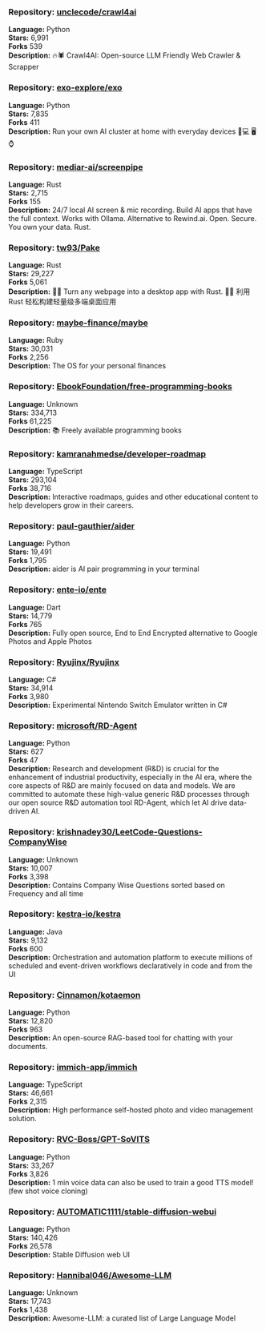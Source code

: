 ### **Repository:** [unclecode/crawl4ai](https://github.com/unclecode/crawl4ai)  

**Language:** Python  
**Stars:** 6,991  
**Forks** 539  
**Description:** 🔥🕷️ Crawl4AI: Open-source LLM Friendly Web Crawler & Scrapper  

### **Repository:** [exo-explore/exo](https://github.com/exo-explore/exo)  

**Language:** Python  
**Stars:** 7,835  
**Forks** 411  
**Description:** Run your own AI cluster at home with everyday devices 📱💻 🖥️⌚  

### **Repository:** [mediar-ai/screenpipe](https://github.com/mediar-ai/screenpipe)  

**Language:** Rust  
**Stars:** 2,715  
**Forks** 155  
**Description:** 24/7 local AI screen & mic recording. Build AI apps that have the full context. Works with Ollama. Alternative to Rewind.ai. Open. Secure. You own your data. Rust.  

### **Repository:** [tw93/Pake](https://github.com/tw93/Pake)  

**Language:** Rust  
**Stars:** 29,227  
**Forks** 5,061  
**Description:** 🤱🏻 Turn any webpage into a desktop app with Rust. 🤱🏻 利用 Rust 轻松构建轻量级多端桌面应用  

### **Repository:** [maybe-finance/maybe](https://github.com/maybe-finance/maybe)  

**Language:** Ruby  
**Stars:** 30,031  
**Forks** 2,256  
**Description:** The OS for your personal finances  

### **Repository:** [EbookFoundation/free-programming-books](https://github.com/EbookFoundation/free-programming-books)  

**Language:** Unknown  
**Stars:** 334,713  
**Forks** 61,225  
**Description:** 📚 Freely available programming books  

### **Repository:** [kamranahmedse/developer-roadmap](https://github.com/kamranahmedse/developer-roadmap)  

**Language:** TypeScript  
**Stars:** 293,104  
**Forks** 38,716  
**Description:** Interactive roadmaps, guides and other educational content to help developers grow in their careers.  

### **Repository:** [paul-gauthier/aider](https://github.com/paul-gauthier/aider)  

**Language:** Python  
**Stars:** 19,491  
**Forks** 1,795  
**Description:** aider is AI pair programming in your terminal  

### **Repository:** [ente-io/ente](https://github.com/ente-io/ente)  

**Language:** Dart  
**Stars:** 14,779  
**Forks** 765  
**Description:** Fully open source, End to End Encrypted alternative to Google Photos and Apple Photos  

### **Repository:** [Ryujinx/Ryujinx](https://github.com/Ryujinx/Ryujinx)  

**Language:** C#  
**Stars:** 34,914  
**Forks** 3,980  
**Description:** Experimental Nintendo Switch Emulator written in C#  

### **Repository:** [microsoft/RD-Agent](https://github.com/microsoft/RD-Agent)  

**Language:** Python  
**Stars:** 627  
**Forks** 47  
**Description:** Research and development (R&D) is crucial for the enhancement of industrial productivity, especially in the AI era, where the core aspects of R&D are mainly focused on data and models. We are committed to automate these high-value generic R&D processes through our open source R&D automation tool RD-Agent, which let AI drive data-driven AI.  

### **Repository:** [krishnadey30/LeetCode-Questions-CompanyWise](https://github.com/krishnadey30/LeetCode-Questions-CompanyWise)  

**Language:** Unknown  
**Stars:** 10,007  
**Forks** 3,398  
**Description:** Contains Company Wise Questions sorted based on Frequency and all time  

### **Repository:** [kestra-io/kestra](https://github.com/kestra-io/kestra)  

**Language:** Java  
**Stars:** 9,132  
**Forks** 600  
**Description:** Orchestration and automation platform to execute millions of scheduled and event-driven workflows declaratively in code and from the UI  

### **Repository:** [Cinnamon/kotaemon](https://github.com/Cinnamon/kotaemon)  

**Language:** Python  
**Stars:** 12,820  
**Forks** 963  
**Description:** An open-source RAG-based tool for chatting with your documents.  

### **Repository:** [immich-app/immich](https://github.com/immich-app/immich)  

**Language:** TypeScript  
**Stars:** 46,661  
**Forks** 2,315  
**Description:** High performance self-hosted photo and video management solution.  

### **Repository:** [RVC-Boss/GPT-SoVITS](https://github.com/RVC-Boss/GPT-SoVITS)  

**Language:** Python  
**Stars:** 33,267  
**Forks** 3,826  
**Description:** 1 min voice data can also be used to train a good TTS model! (few shot voice cloning)  

### **Repository:** [AUTOMATIC1111/stable-diffusion-webui](https://github.com/AUTOMATIC1111/stable-diffusion-webui)  

**Language:** Python  
**Stars:** 140,426  
**Forks** 26,578  
**Description:** Stable Diffusion web UI  

### **Repository:** [Hannibal046/Awesome-LLM](https://github.com/Hannibal046/Awesome-LLM)  

**Language:** Unknown  
**Stars:** 17,743  
**Forks** 1,438  
**Description:** Awesome-LLM: a curated list of Large Language Model  

